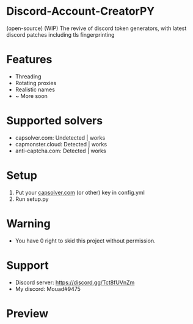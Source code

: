 # Discord-Account-CreatorPY
(open-source) (WIP) The revive of discord token generators, with latest discord patches including tls fingerprinting

# Features
+ Threading
+ Rotating proxies
+ Realistic names
+ ~ More soon

# Supported solvers
+ capsolver.com: Undetected | works
+ capmonster.cloud: Detected | works
+ anti-captcha.com: Detected | works

# Setup
1. Put your [capsolver.com](https://dashboard.capsolver.com/passport/register?inviteCode=4BS2uGc_L_Tw) (or other) key in config.yml
2. Run setup.py

# Warning
+ You have 0 right to skid this project without permission.

# Support
+ Discord server: https://discord.gg/Tct8fUVnZm
+ My discord: Mouad#9475
# Preview
